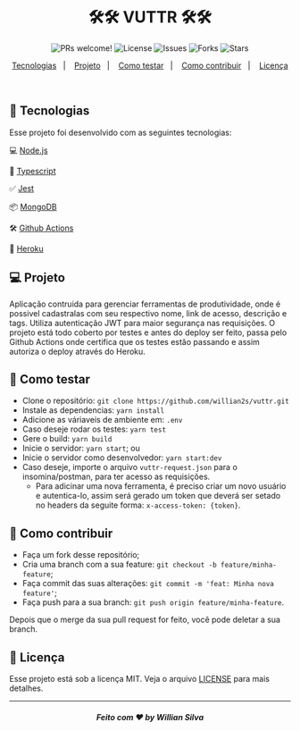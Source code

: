 <h1 align="center">
    🛠🛠 VUTTR 🛠🛠
</h1>

<p align="center">
 <img src="https://img.shields.io/static/v1?label=PRs&message=welcome&color=217EEB&labelColor=000000" alt="PRs welcome!" />
 <img alt="License" src="https://img.shields.io/static/v1?label=license&message=MIT&color=217EEB&labelColor=000000">
 
 <img src="https://img.shields.io/github/issues/willian2s/vuttr?color=217EEB&&labelColor=000000" alt="Issues" />
 <img src="https://img.shields.io/github/forks/willian2s/vuttr?color=217EEB&&labelColor=000000" alt="Forks" />
 <img src="https://img.shields.io/github/stars/willian2s/vuttr?color=217EEB&&labelColor=000000" alt="Stars" /> 
</p>

<p align="center">
  <a href="#rocket-tecnologias">Tecnologias</a>&nbsp;&nbsp;&nbsp;|&nbsp;&nbsp;&nbsp;
  <a href="#-projeto">Projeto</a>&nbsp;&nbsp;&nbsp;|&nbsp;&nbsp;&nbsp;
  <a href="#rocket-como-testar">Como testar</a>&nbsp;&nbsp;&nbsp;|&nbsp;&nbsp;&nbsp;
  <a href="#-como-contribuir">Como contribuir</a>&nbsp;&nbsp;&nbsp;|&nbsp;&nbsp;&nbsp;
  <a href="#memo-licença">Licença</a>
</p>

<br>

## :rocket: Tecnologias

Esse projeto foi desenvolvido com as seguintes tecnologias:

💻 [Node.js](https://nodejs.org/)

🧰 [Typescript](https://www.typescriptlang.org/)

✅ [Jest](https://jestjs.io/)

📦 [MongoDB](https://www.mongodb.com/)

🛠 [Github Actions](https://github.com/features/actions)

:electric_plug: [Heroku](https://www.heroku.com/home)

## 💻 Projeto

Aplicação contruida para gerenciar ferramentas de produtividade, onde é possivel cadastralas com seu respectivo nome, link de acesso, descrição e tags. Utiliza autenticação JWT para maior segurança nas requisições.
O projeto está todo coberto por testes e antes do deploy ser feito, passa pelo Github Actions onde certifica que os testes estão passando e assim autoriza o deploy através do Heroku.

## :rocket: Como testar

- Clone o repositório: `git clone https://github.com/willian2s/vuttr.git`
- Instale as dependencias: `yarn install`
- Adicione as váriaveis de ambiente em: `.env`
- Caso deseje rodar os testes: `yarn test`
- Gere o build: `yarn build`
- Inicie o servidor: `yarn start`; ou
- Inicie o servidor como desenvolvedor: `yarn start:dev`
- Caso deseje, importe o arquivo `vuttr-request.json` para o insomina/postman, para ter acesso as requisições.
  - Para adicinar uma nova ferramenta, é preciso criar um novo usuário e autentica-lo, assim será gerado um token que deverá ser setado no headers da seguite forma: `x-access-token: {token}`.

## 🤔 Como contribuir

- Faça um fork desse repositório;
- Cria uma branch com a sua feature: `git checkout -b feature/minha-feature`;
- Faça commit das suas alterações: `git commit -m 'feat: Minha nova feature'`;
- Faça push para a sua branch: `git push origin feature/minha-feature`.

Depois que o merge da sua pull request for feito, você pode deletar a sua branch.

## :memo: Licença

Esse projeto está sob a licença MIT. Veja o arquivo [LICENSE](LICENSE.md) para mais detalhes.

---

<h5 align="center">Feito com ♥ by Willian Silva</h5>
